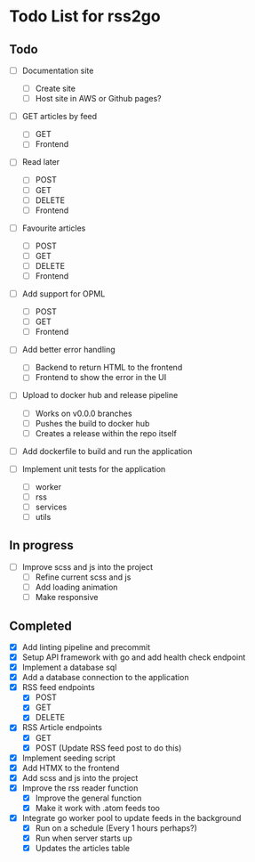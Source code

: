 # Todo List for rss2go

## Todo

* [ ] Documentation site
  - [ ] Create site
  - [ ] Host site in AWS or Github pages?

* [ ] GET articles by feed
  - [ ] GET
  - [ ] Frontend

* [ ] Read later
  - [ ] POST
  - [ ] GET
  - [ ] DELETE
  - [ ] Frontend

* [ ] Favourite articles
  - [ ] POST
  - [ ] GET
  - [ ] DELETE
  - [ ] Frontend

* [ ] Add support for OPML
  - [ ] POST
  - [ ] GET
  - [ ] Frontend

* [ ] Add better error handling
    - [ ] Backend to return HTML to the frontend
    - [ ] Frontend to show the error in the UI

* [ ] Upload to docker hub and release pipeline
    - [ ] Works on v0.0.0 branches
    - [ ] Pushes the build to docker hub
    - [ ] Creates a release within the repo itself

* [ ] Add dockerfile to build and run the application

* [ ] Implement unit tests for the application
    - [ ] worker
    - [ ] rss
    - [ ] services
    - [ ] utils

## In progress

* [ ] Improve scss and js into the project
  - [ ] Refine current scss and js
  - [ ] Add loading animation
  - [ ] Make responsive

## Completed

* [X] Add linting pipeline and precommit
* [X] Setup API framework with go and add health check endpoint
* [X] Implement a database sql
* [X] Add a database connection to the application
* [X] RSS feed endpoints
  - [X] POST
  - [X] GET
  - [X] DELETE
* [X] RSS Article endpoints
  - [X] GET
  - [X] POST (Update RSS feed post to do this)
* [X] Implement seeding script
* [X] Add HTMX to the frontend
* [X] Add scss and js into the project
* [X] Improve the rss reader function
  - [X] Improve the general function
  - [X] Make it work with .atom feeds too
* [X] Integrate go worker pool to update feeds in the background
    - [X] Run on a schedule (Every 1 hours perhaps?)
    - [X] Run when server starts up
    - [X] Updates the articles table
